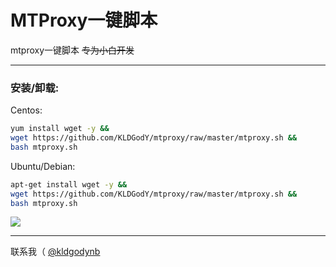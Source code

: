 # MTProxy一键脚本
mtproxy一键脚本
<del>专为小白开发</del>
<hr>

### 安装/卸载:
Centos:

```BASH
yum install wget -y &&
wget https://github.com/KLDGodY/mtproxy/raw/master/mtproxy.sh &&
bash mtproxy.sh
```

Ubuntu/Debian:

```BASH
apt-get install wget -y &&
wget https://github.com/KLDGodY/mtproxy/raw/master/mtproxy.sh &&
bash mtproxy.sh
```
<img src="https://backblazebimg.2002000.xyz/file/imgurllx/imgs/2020/03/ce64ba572ac53877.png" />

<hr>

联系我（
<a href="//t.me/KLDGodYnb" target="_blank">@kldgodynb</a>
